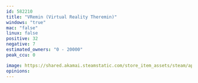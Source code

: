 ```yaml
---
id: 582210
title: "VRemin (Virtual Reality Theremin)"
windows: "true"
mac: "false"
linux: false
positive: 32
negative: 7
estimated_owners: "0 - 20000"
peak_ccu: 0

image: https://shared.akamai.steamstatic.com/store_item_assets/steam/apps/582210/header.jpg?t=1560416381
opinions:
---
```

